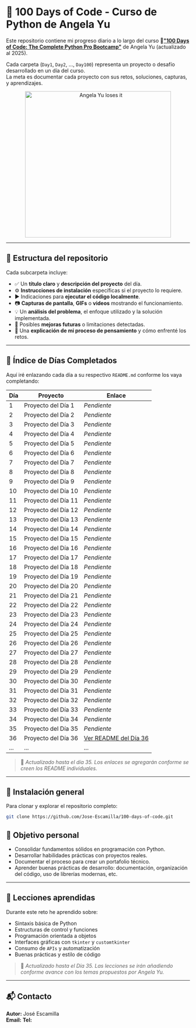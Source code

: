 # 🐍 100 Days of Code - Curso de Python de Angela Yu

Este repositorio contiene mi progreso diario a lo largo del curso 🔗[**"100 Days of Code: The Complete Python Pro Bootcamp"**](https://www.udemy.com/course/100-days-of-code/?srsltid=AfmBOoqXNp44AZo_nD8_QYPr7c2X3pqRs4ibJuQM2gFKR36XMr9y_pvI&couponCode=ST21MT30625G2) de Angela Yu (actualizado al 2025). 

Cada carpeta (`Day1`, `Day2`, ..., `Day100`) representa un proyecto o desafío desarrollado en un día del curso.  
La meta es documentar cada proyecto con sus retos, soluciones, capturas, y aprendizajes.

<!-- ![Angela Yu loses it](https://github.com/Jose-Escamilla/100-days-of-code/raw/master/angela-yu.gif) -->
<p align="center"> <img src="https://github.com/Jose-Escamilla/100-days-of-code/raw/master/angela-yu.gif" width="400" alt="Angela Yu loses it"> </p>

---

## 📁 Estructura del repositorio

Cada subcarpeta incluye:

- ✅ Un **título claro** y **descripción del proyecto** del día.
- ⚙️ **Instrucciones de instalación** específicas si el proyecto lo requiere.
- ▶️ Indicaciones para **ejecutar el código localmente**.
- 📷 **Capturas de pantalla**, **GIFs** o **videos** mostrando el funcionamiento.
- 💡 Un **análisis del problema**, el enfoque utilizado y la solución implementada.
- 🚀 Posibles **mejoras futuras** o limitaciones detectadas.
- 🧠 Una **explicación de mi proceso de pensamiento** y cómo enfrenté los retos.

---

## 📌 Índice de Días Completados

Aquí iré enlazando cada día a su respectivo `README.md` conforme los vaya completando:

| Día | Proyecto | Enlace |
|-----|----------|--------|
| 1   | Proyecto del Día 1  | _Pendiente_ |
| 2   | Proyecto del Día 2  | _Pendiente_ |
| 3   | Proyecto del Día 3  | _Pendiente_ |
| 4   | Proyecto del Día 4  | _Pendiente_ |
| 5   | Proyecto del Día 5  | _Pendiente_ |
| 6   | Proyecto del Día 6  | _Pendiente_ |
| 7   | Proyecto del Día 7  | _Pendiente_ |
| 8   | Proyecto del Día 8  | _Pendiente_ |
| 9   | Proyecto del Día 9  | _Pendiente_ |
| 10  | Proyecto del Día 10 | _Pendiente_ |
| 11  | Proyecto del Día 11 | _Pendiente_ |
| 12  | Proyecto del Día 12 | _Pendiente_ |
| 13  | Proyecto del Día 13 | _Pendiente_ |
| 14  | Proyecto del Día 14 | _Pendiente_ |
| 15  | Proyecto del Día 15 | _Pendiente_ |
| 16  | Proyecto del Día 16 | _Pendiente_ |
| 17  | Proyecto del Día 17 | _Pendiente_ |
| 18  | Proyecto del Día 18 | _Pendiente_ |
| 19  | Proyecto del Día 19 | _Pendiente_ |
| 20  | Proyecto del Día 20 | _Pendiente_ |
| 21  | Proyecto del Día 21 | _Pendiente_ |
| 22  | Proyecto del Día 22 | _Pendiente_ |
| 23  | Proyecto del Día 23 | _Pendiente_ |
| 24  | Proyecto del Día 24 | _Pendiente_ |
| 25  | Proyecto del Día 25 | _Pendiente_ |
| 26  | Proyecto del Día 26 | _Pendiente_ |
| 27  | Proyecto del Día 27 | _Pendiente_ |
| 28  | Proyecto del Día 28 | _Pendiente_ |
| 29  | Proyecto del Día 29 | _Pendiente_ |
| 30  | Proyecto del Día 30 | _Pendiente_ |
| 31  | Proyecto del Día 31 | _Pendiente_ |
| 32  | Proyecto del Día 32 | _Pendiente_ |
| 33  | Proyecto del Día 33 | _Pendiente_ |
| 34  | Proyecto del Día 34 | _Pendiente_ |
| 35  | Proyecto del Día 35 | _Pendiente_ |
| 36  | Proyecto del Día 36 | [Ver README del Día 36](./Day36/README_Day36.md) |
| ... | ... | ... |

> 📌 *Actualizado hasta el día 35. Los enlaces se agregarán conforme se creen los README individuales.*

---
## 🔧 Instalación general

Para clonar y explorar el repositorio completo:

```bash
git clone https://github.com/Jose-Escamilla/100-days-of-code.git
```
## 🌱 Objetivo personal

- Consolidar fundamentos sólidos en programación con Python.
- Desarrollar habilidades prácticas con proyectos reales.
- Documentar el proceso para crear un portafolio técnico.
- Aprender buenas prácticas de desarrollo: documentación, organización del código, uso de librerías modernas, etc.

---

## 🧠 Lecciones aprendidas

Durante este reto he aprendido sobre:

- Sintaxis básica de Python
- Estructuras de control y funciones
- Programación orientada a objetos
- Interfaces gráficas con `tkinter` y `customtkinter`
- Consumo de `APIs` y automatización
- Buenas prácticas y estilo de código


> 📌 *Actualizado hasta el Día 35. Las lecciones se irán añadiendo conforme avance con los temas propuestos por Angela Yu.*

---

## 📬 Contacto

**Autor:** José Escamilla  
**Email:** 
**Tel:**
